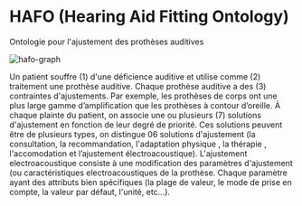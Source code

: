 # HAFO (Hearing Aid Fitting Ontology)
Ontologie pour l'ajustement des prothèses auditives

![hafo-graph](https://user-images.githubusercontent.com/58693723/214045490-6e430651-425e-40bb-b432-9a992aca0e7b.png)

Un patient souffre (1) d'une déficience auditive et utilise comme (2) traitement une prothèse auditive. Chaque prothèse auditive a des (3) contraintes d'ajustements. Par exemple, les prothèses de corps ont une plus large gamme d’amplification que les prothèses à contour d’oreille. À chaque plainte du patient, on associe une ou plusieurs (7) solutions d'ajustement en fonction de leur degré de priorité. Ces solutions peuvent être de plusieurs types, on distingue 06 solutions d'ajustement (la consultation, la recommandation, l'adaptation physique , la thérapie , l'accomodation et l’ajustement électroacoustique). L'ajustement electroacoustique consiste à une modification des paramètres d'ajustement (ou caractéristiques electroacoustiques de la prothèse. Chaque paramètre ayant des attributs bien spécifiques (la plage de valeur, le mode de prise en compte, la valeur par défaut, l'unité, etc...).
